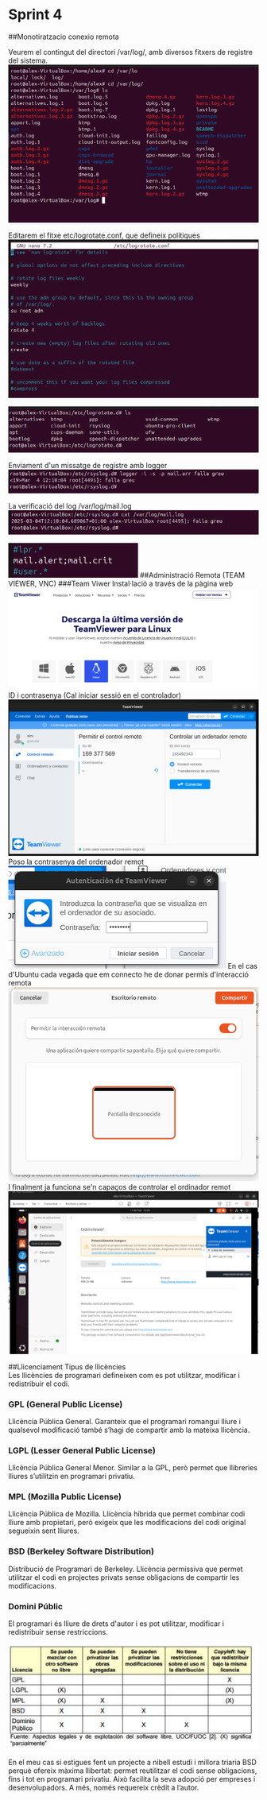 # Sprint 4 
##Monotiratzacio  conexio remota

Veurem el contingut del directori /var/log/, amb diversos fitxers de registre del sistema.
![Error](./varlogls.png)

Editarem el fitxe etc/logrotate.conf, que defineix polítiques
![Error](./nanologrotate.png)

![Error](./lslogrotate.png)

Enviament d'un missatge de registre amb logger
![Error](./logger.png)

La verificació del log /var/log/mail.log
![Error](./catmaillog.png)

![Error](./default.png)
##Administració Remota (TEAM VIEWER, VNC)
###Team Viwer
Instal·lació a través de la pàgina web
![Error](./instalacioTIM5.png)
ID i contrasenya (Cal iniciar sessió en el controlador)
![Error](./instalacioTIM4.png)
Poso la contrasenya del ordenador remot
![Error](./instalacioTIM1.png)
En el cas d'Ubuntu cada vegada que em connecto he de donar permís d'interacció remota
![Error](./instalacioTIM2.png)
I finalment ja funciona se'n capaços de controlar el ordinador remot
![Error](./instalacioTIM3.png)



##Llicenciament 
Tipus de llicències  
Les llicències de programari defineixen com es pot utilitzar, modificar i redistribuir el codi. 

### GPL (General Public License)  
Llicència Pública General. Garanteix que el programari romangui lliure i qualsevol modificació també s’hagi de compartir amb la mateixa llicència.

### LGPL (Lesser General Public License)  
Llicència Pública General Menor. Similar a la GPL, però permet que llibreries lliures s’utilitzin en programari privatiu.

### MPL (Mozilla Public License)  
Llicència Pública de Mozilla. Llicència híbrida que permet combinar codi lliure amb propietari, però exigeix que les modificacions del codi original segueixin sent lliures.

### BSD (Berkeley Software Distribution)  
Distribució de Programari de Berkeley. Llicència permissiva que permet utilitzar el codi en projectes privats sense obligacions de compartir les modificacions.

### Domini Públic  
El programari és lliure de drets d'autor i es pot utilitzar, modificar i redistribuir sense restriccions.

![Error](./genio.png)

En el meu cas si estigues fent un projecte a nibell estudi i millora triaria BSD perquè ofereix màxima llibertat: permet reutilitzar el codi sense obligacions, fins i tot en programari privatiu. Això facilita la seva adopció per empreses i desenvolupadors. A més, només requereix crèdit a l’autor.





